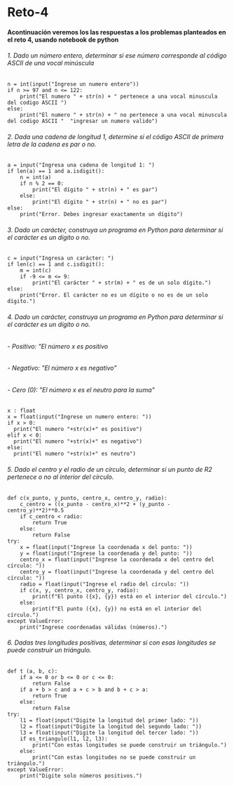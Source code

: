 # Reto-4

#### Acontinuación veremos los las respuestas a los problemas planteados en el reto 4, usando notebook de python

###### 1. Dado un número entero, determinar si ese número corresponde al código ASCII de una vocal minúscula

```
n = int(input("Ingrese un numero entero"))
if n >= 97 and n <= 122:
    print("El numero " + str(n) + " pertenece a una vocal minuscula del codigo ASCII ")
else:
    print("El numero " + str(n) + " no pertenece a una vocal minuscula del codigo ASCII "  "ingresar un numero valido")
```

###### 2. Dada una cadena de longitud 1, determine si el código ASCII de primera letra de la cadena es par o no.

```
a = input("Ingresa una cadena de longitud 1: ")
if len(a) == 1 and a.isdigit():
    n = int(a)
    if n % 2 == 0:
        print("El dígito " + str(n) + " es par")
    else:
        print("El dígito " + str(n) + " no es par")
else:
    print("Error. Debes ingresar exactamente un dígito") 
```

###### 3. Dado un carácter, construya un programa en Python para determinar si el carácter es un dígito o no.

```
c = input("Ingresa un carácter: ")
if len(c) == 1 and c.isdigit():
    m = int(c)
    if -9 <= m <= 9:
        print("El carácter " + str(m) + " es de un solo dígito.")
else:
    print("Error. El carácter no es un dígito o no es de un solo dígito.")
```

###### 4. Dado un carácter, construya un programa en Python para determinar si el carácter es un dígito o no. 
###### - Positivo: "El número x es positivo
###### - Negativo: "El número x es negativo"
###### - Cero (0): "El número x es el neutro para la suma"

```
x : float
x = float(input("Ingrese un numero entero: "))
if x > 0:
  print("El numero "+str(x)+" es positivo")
elif x < 0:
  print("El numero "+str(x)+" es negativo")
else:
  print("El numero "+str(x)+" es neutro")
```

###### 5. Dado el centro y el radio de un círculo, determinar si un punto de R2 pertenece o no al interior del círculo.

```
def c(x_punto, y_punto, centro_x, centro_y, radio):
    c_centro = ((x_punto - centro_x)**2 + (y_punto - centro_y)**2)**0.5
    if c_centro < radio:
        return True
    else:
        return False
try:
    x = float(input("Ingrese la coordenada x del punto: "))
    y = float(input("Ingrese la coordenada y del punto: "))
    centro_x = float(input("Ingrese la coordenada x del centro del círculo: "))
    centro_y = float(input("Ingrese la coordenada y del centro del círculo: "))
    radio = float(input("Ingrese el radio del círculo: "))
    if c(x, y, centro_x, centro_y, radio):
        print(f"El punto ({x}, {y}) está en el interior del círculo.")
    else:
        print(f"El punto ({x}, {y}) no está en el interior del círculo.")
except ValueError:
    print("Ingrese coordenadas válidas (números).")
```

###### 6. Dadas tres longitudes positivas, determinar si con esas longitudes se puede construir un triángulo.

```
def t (a, b, c):
    if a <= 0 or b <= 0 or c <= 0:
        return False
    if a + b > c and a + c > b and b + c > a:
        return True
    else:
        return False
try:
    l1 = float(input("Digite la longitud del primer lado: "))
    l2 = float(input("Digite la longitud del segundo lado: "))
    l3 = float(input("Digite la longitud del tercer lado: "))
    if es_triangulo(l1, l2, l3):
        print("Con estas longitudes se puede construir un triángulo.")
    else:
        print("Con estas longitudes no se puede construir un triángulo.")
except ValueError:
    print("Digite solo números positivos.")
```

